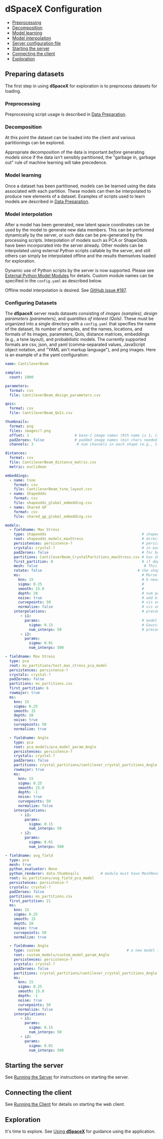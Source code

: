 # dSpaceX Configuration

- [Preprocessing](#preprocessing)  
- [Decomposition](#decomposition)  
- [Model learning](#model-learning)  
- [Model interpolation](#model-interpolation)  
- [Server configuration file](#configuring-datasets)  
- [Starting the server](#starting-the-server)  
- [Connecting the client](#connecting-the-client)  
- [Exploration](#exploration)  

## Preparing datasets
The first step in using **dSpaceX** for exploration is to preprocess datasets
for loading.

### Preprocessing
Preprocessing script usage is described in [Data Preparation](../data/README.md).

### Decomposition
At this point the dataset can be loaded into the client and various
partitionings can be explored.

Appropriate decomposition of the data is important _before_ generating models
since if the data isn't sensibly partitioned, the "garbage in, garbage out" rule
of machine learning will take precedence.

### Model learning
Once a dataset has been partitioned, models can be learned using the data
associated with each partition. These models can then be interpolated to produce
new elements of a dataset. Examples of scripts used to learn models are
described in [Data Preparation](../data/README.md).

### Model interpolation
After a model has been generated, new latent space coordinates can be used by
the model to generate new data members. This can be performed dynamically by the
server, or such data can be pre-generated by the processing
scripts. Interpolation of models such as PCA or ShapeOdds have been incorporated
into the server already. Other models can be interpolated using external Python
scripts callable by the server, and still others can simply be interpolated
offline and the results themselves loaded for exploration.

Dynamic use of Python scripts by the server is now supported. Please see
[External Python Model Modules](external_python_modules.md) for details. Custom
module names can be specified in the `config.yaml` as described below.

Offline model interpolation is desired. See [GitHub issue
#187](https://github.com/SCIInstitute/dSpaceX/issues/187).

### Configuring Datasets
The **dSpaceX** server reads datasets consisting of _images (samples)_, _design
parameters (parameters)_, and _quantities of interest (QoIs)_. These must be
organized into a single directory with a `config.yaml` that specifies the name
of the dataset, its number of samples, and the names, locations, and formats of
its images, parameters, QoIs, distance matrices, embeddings (e.g., a tsne
layout), and probabilistic models. The currently supported formats are csv,
json, and yaml (comma-separated values, JavaScript object notation, and "YAML
ain't markup language"), and png images. Here is an example of a the yaml
configuration:

```yaml
name: CantileverBeam

samples:
  count: 1000

parameters:
  format: csv
  file: CantileverBeam_design_parameters.csv

qois:
  format: csv
  file: CantileverBeam_QoIs.csv

thumbnails:
  format: png
  files: images/?.png
  offset: 1                     # base-1 image names (0th name is 1; if offset by 1000, names would start at 1000)
  padZeroes: false              # padded image names (min chars needed must represent offset + num_files)
  channels: 3                    # num channels in each shape (e.g., 1-greyscale, 3-RGB, 4-RGBA)

distances:
  format: csv
  file: CantileverBeam_distance_matrix.csv
  metric: euclidean

embeddings:
  - name: tsne
    format: csv
    file: CantileverBeam_tsne_layout.csv
  - name: ShapeOdds
    format: csv
    file: shapeodds_global_embedding.csv
  - name: Shared GP
    format: csv
    file: shared_gp_global_embedding.csv

models:
  - fieldname: Max Stress
    type: shapeodds                                            # shapeodds, pca, sharedgp, etc
    root: shapeodds_models_maxStress                           # directory of models for this field
    persistences: persistence-?                                # persistence files
    crystals: crystal-?                                        # in each persistence dir are its crystals
    padZeroes: false                                           # for both persistence and crystal dirs/files
    partitions: CantileverBeam_CrystalPartitions_maxStress.csv # has 20 lines of varying length and 20 persistence levels
    first_partition: 0                                         # if depth != -1 && num_persistences > 20, this is the first directory #
    mesh: false                                                 # This is a mesh model generating corresponding sets of points (each set of points has the same triangle associations)
    rotate: false                                            # the shape produced by this model needs to be rotated 90 degrees clockwise to match samples (old ShapeWorks models need this)
    ms:                                                        # Morse-Smale parameters used to compute partitions
      knn: 15                                                  # k-nearest neighbors
      sigma: 0.25                                              # 
      smooth: 15.0                                             # 
      depth: 20                                                # num persistence levels; -1 means compute them all
      noise: true                                              # add mild noise to the field to ensure inequality
      curvepoints: 50                                          # vis only? Not sure if this matters for crystal partitions 
      normalize: false                                         # vis only? Not sure if this matters for crystal partitions
    interpolations:                                            # precomputed interps
       - i1:
         params:                                               # model interpolation parameters used
           sigma: 0.15                                         # Gaussian width
           num_interps: 50                                     # precomputed interps per crystal
       - i2:
         params:
           sigma: 0.01
           num_interps: 500

- fieldname: Max Stress
  type: pca
  root: ms_partitions/test_max_stress_pca_model
  persistences: persistence-?
  crystals: crystal-?
  padZeroes: false
  partitions: ms_partitions.csv
  first_partition: 6
  rowmajor: true
  ms:
    knn: 15
    sigma: 0.25
    smooth: 15
    depth: 20
    noise: true
    curvepoints: 50
    normalize: true

  - fieldname: Angle
    type: pca
    root: pca_models/pca_model_param_Angle
    persistences: persistence-?
    crystals: crystal-?
    padZeroes: false
    partitions: crystal_partitions/cantilever_crystal_partitions_Angle.csv
    rowmajor: true
    ms:
      knn: 15
      sigma: 0.25
      smooth: 15.0
      depth: -1
      noise: true
      curvepoints: 50
      normalize: false
    interpolations:
       - i1:
         params:
           sigma: 0.15
           num_interps: 50
       - i2:
         params:
           sigma: 0.01
           num_interps: 500

- fieldname: avg_field
  type: pca
  mesh: true
  python_evaluator: None
  python_renderer: data.thumbnails          # module must have MeshRenderer class
  root: ms_partitions/avg_field_pca_model
  persistences: persistence-?
  crystals: crystal-?
  padZeroes: false
  partitions: ms_partitions.csv
  first_partition: 21
  ms:
    knn: 15
    sigma: 0.25
    smooth: 15
    depth: 20
    noise: true
    curvepoints: 50
    normalize: true

  - fieldname: Angle
    type: custom                                        # a new model type (dynamic interpolation will require external evaluators and renderers and/or precomputed should be provided)
    root: custom_models/custom_model_param_Angle
    persistences: persistence-?
    crystals: crystal-?
    padZeroes: false
    partitions: crystal_partitions/cantilever_crystal_partitions_Angle.csv
    ms:
      knn: 15
      sigma: 0.25
      smooth: 15.0
      depth: -1
      noise: true
      curvepoints: 50
      normalize: false
    interpolations:
       - i1:
         params:
           sigma: 0.15
           num_interps: 50
       - i2:
         params:
           sigma: 0.01
           num_interps: 500
```

## Starting the server
See [Running the Server](server.md#running-the-server) for instructions on starting the server.

## Connecting the client
See [Running the Client](../client/README.md#running) for details on starting the web client.

## Exploration
It's time to explore. See [Using **dSpaceX**](using.md) for guidance using the application.
